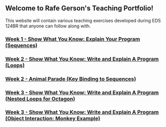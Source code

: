 ## Welcome to Rafe Gerson's Teaching Portfolio!

This website will contain various teaching exercises developed during EDS 124BR that anyone can follow along with.

### [Week 1 - Show What You Know: Explain Your Program (Sequences)](https://drive.google.com/file/d/1zIyvBBQj3ZsZV0TUq21XRjnYhQE2Ij07/view?usp=sharing)

### [Week 2 - Show What You Know: Write and Explain A Program (Loops)](https://drive.google.com/file/d/1WXNImYbLeMEKq9apu4E0Celdx-uJ6sxP/view?usp=drive_link)

### [Week 2 - Animal Parade (Key Binding to Sequences)](https://drive.google.com/file/d/1dYn1MoyxbUNaAMX9Oh2k-JgyniKocYEr/view?usp=drive_link)

### [Week 3 - Show What You Know: Write and Explain A Program (Nested Loops for Octagon)](https://drive.google.com/file/d/1vRpZzz2R7rARjL-dgxoKTuL-DfTZxRjU/view?usp=drive_link)

### [Week 3 - Show What You Know: Write and Explain A Program (Object Interaction: Monkey Example)](https://drive.google.com/file/d/1oLWnNahYqwP9k_lO_RKTm0EkLpfZJTiI/view?usp=drive_link)

